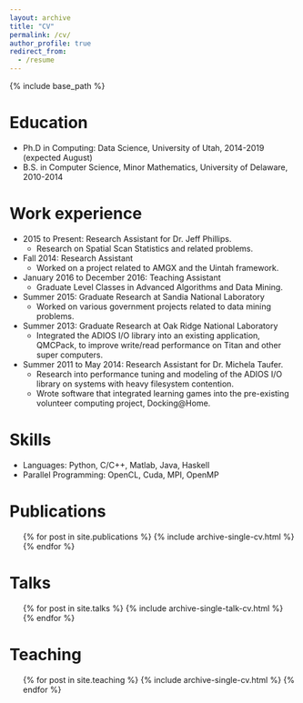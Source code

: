 ```yaml
---
layout: archive
title: "CV"
permalink: /cv/
author_profile: true
redirect_from:
  - /resume
---
```


{% include base_path %}

Education
======
* Ph.D in Computing: Data Science, University of Utah, 2014-2019 (expected August)
* B.S. in Computer Science, Minor Mathematics, University of Delaware, 2010-2014


Work experience
======
* 2015 to Present: Research Assistant for Dr. Jeff Phillips.
  * Research on Spatial Scan Statistics and related problems.
* Fall 2014: Research Assistant 
  * Worked on a project related to AMGX and the Uintah framework.
* January 2016 to December 2016: Teaching Assistant
  * Graduate Level Classes in Advanced Algorithms and Data Mining.
* Summer 2015: Graduate Research at Sandia National Laboratory
  * Worked on various government projects related to data mining problems.
* Summer 2013: Graduate Research at Oak Ridge National Laboratory
  * Integrated the ADIOS I/O library into an existing application, QMCPack, to improve
write/read performance on Titan and other super computers.
* Summer 2011 to May 2014: Research Assistant for Dr. Michela Taufer.
  * Research into performance tuning and modeling of the ADIOS I/O library on
systems with heavy filesystem contention.
  * Wrote software that integrated learning games into the pre-existing volunteer
computing project, Docking@Home.
  
Skills
======
* Languages: Python, C/C++, Matlab, Java, Haskell
* Parallel Programming: OpenCL, Cuda, MPI, OpenMP

Publications
======
  <ul>{% for post in site.publications %}
    {% include archive-single-cv.html %}
  {% endfor %}</ul>
  
Talks
======
  <ul>{% for post in site.talks %}
    {% include archive-single-talk-cv.html %}
  {% endfor %}</ul>
  
Teaching
======
  <ul>{% for post in site.teaching %}
    {% include archive-single-cv.html %}
  {% endfor %}</ul>
  
